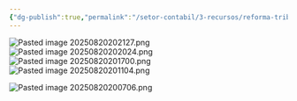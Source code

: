 ```yaml
---
{"dg-publish":true,"permalink":"/setor-contabil/3-recursos/reforma-tributaria/formas-de-planejamento/","dgPassFrontmatter":true,"created":"2025-08-20T20:10:40.659-03:00","updated":"2025-08-20T20:21:28.698-03:00"}
---
```


![Pasted image 20250820202127.png](/img/user/4%20ARQUIVOS/Pasted%20image%2020250820202127.png)![Pasted image 20250820202024.png](/img/user/4%20ARQUIVOS/Pasted%20image%2020250820202024.png)![Pasted image 20250820201700.png](/img/user/4%20ARQUIVOS/Pasted%20image%2020250820201700.png)![Pasted image 20250820201104.png](/img/user/4%20ARQUIVOS/Pasted%20image%2020250820201104.png)


![Pasted image 20250820200706.png](/img/user/4%20ARQUIVOS/Pasted%20image%2020250820200706.png)
